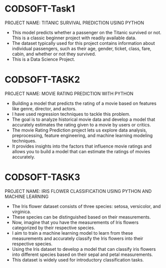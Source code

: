 # CODSOFT-Task1 
PROJECT NAME: TITANIC SURVIVAL PREDICTION USING PYTHON
- This model predicts whether a passenger on the Titanic survived or not. This is a classic beginner project with readily available data.
- The dataset typically used for this project contains information about individual passengers, such as their age, gender, ticket, class, fare, cabin, and whether or 
  not they survived. 
- This is a Data Science Project.

# CODSOFT-TASK2
PROJECT NAME: MOVIE RATING PREDICTION WITH PYTHON
- Building a model that predicts the rating of a movie based on features like genre, director, and actors.
- I have used regression techniques to tackle this problem.
- The goal is to analyze historical movie data and develop a model that accurately estimates the rating given to a movie by users or critics.
- The movie Rating Prediction project lets us explore data analysis, preprocessing, feature engineering, and machine learning modeling techniques.
- It provides insights into the factors that influence movie ratings and allows you to build a model that can estimate the ratings of movies accurately.

# CODSOFT-TASK3
PROJECT NAME: IRIS FLOWER CLASSIFICATION USING PYTHON AND MACHINE LEARNING
- The Iris flower dataset consists of three species: setosa, versicolor, and virginica.
- These species can be distinguished based on their measurements.
- Now, imagine that you have the measurements of Iris flowers categorized by their respective species.
- I aim to train a machine learning model to learn from these measurements and accurately classify the Iris flowers into their respective species.
- Using the Iris dataset to develop a model that can classify iris flowers into different species based on their sepal and petal measurements.
- This dataset is widely used for introductory classification tasks.
